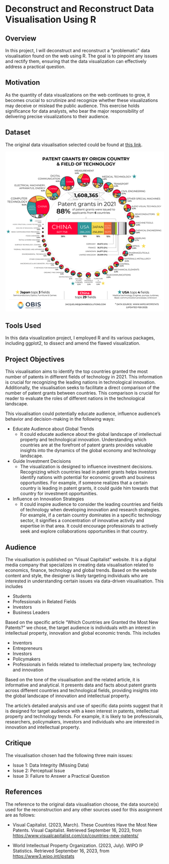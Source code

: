 # Deconstruct and Reconstruct Data Visualisation Using R

## Overview
In this project, I will deconstruct and reconstruct a "problematic" data visualisation found on the web using R.  The goal is to pinpoint any issues and rectify them, ensuring that the data visualization can effectively address a practical question.

## Motivation
As the quantity of data visualizations on the web continues to grow, it becomes crucial to scrutinize and recognize whether these visualizations may deceive or mislead the public audience. This exercise holds significance for data analysts, who bear the major responsibility of delivering precise visualizations to their audience.

## Dataset
The original data visualisation selected could be found at [this link](https://www.visualcapitalist.com/wp-content/uploads/2023/03/Patent-Grants-by-Country-of-Origin.html).

![Source: Visual Capitalist (2023).](/img/visual_capitalist.png)

## Tools Used
In this data visualization project, I employed R and its various packages, including ggplot2, to dissect and amend the flawed visualization.

## Project Objectives
This visualisation aims to identify the top countries granted the most number of patents in different fields of technology in 2021. This information is crucial for recognizing the leading nations in technological innovation. Additionally, the visualisation seeks to facilitate a direct comparison of the number of patent grants between countries. This comparison is crucial for reader to evaluate the roles of different nations in the technological landscape.

This visualisation could potentially educate audience, influence audience’s behavior and decision-making in the following ways:

- Educate Audience about Global Trends
  - It could educate audience about the global landscape of intellectual property and technological innovation. Understanding which countries are at the forefront of patent grants provides valuable insights into the dynamics of the global economy and technology landscape.
- Guide Investment Decisions
  - The visualization is designed to influence investment decisions. Recognizing which countries lead in patent grants helps investors identify nations with potential for economic growth and business opportunities. For example, if someone realizes that a certain country is leading in patent grants, it could guide him towards that country for investment opportunities.
- Influence on Innovation Strategies
  - It could inspire audience to consider the leading countries and fields of technology when developing innovation and research strategies. For example, if a certain country dominates in a specific technology sector, it signifies a concentration of innovative activity and expertise in that area. It could encourage professionals to actively seek and explore collaborations opportunities in that country.
 
## Audience

The visualisation is published on “Visual Capitalist” website. It is a digital media company that specializes in creating data visualisation related to economics, finance, technology and global trends. Based on the website content and style, the designer is likely targeting individuals who are interested in understanding certain issues via data-driven visualisation. This includes

- Students
- Professionals in Related Fields
- Investors
- Business Leaders

Based on the specific article “Which Countries are Granted the Most New Patents?” we chose, the target audience is individuals with an interest in intellectual property, innovation and global economic trends. This includes

- Inventors
- Entrepreneurs
- Investors
- Policymakers
- Professionals in fields related to intellectual property law, technology and innovation

Based on the tone of the visualisation and the related article, it is informative and analytical. It presents data and facts about patent grants across different countries and technological fields, providing insights into the global landscape of innovation and intellectual property.

The article’s detailed analysis and use of specific data points suggest that it is designed for target audience with a keen interest in patents, intellectual property and technology trends. For example, it is likely to be professionals, researchers, policymakers, investors and individuals who are interested in innovation and intellectual property.

## Critique
The visualisation chosen had the following three main issues:
- Issue 1: Data Integrity (Missing Data)
- Issue 2: Perceptual Issue
- Issue 3: Failure to Answer a Practical Question


## References
The reference to the original data visualisation choose, the data source(s) used for the reconstruction and any other sources used for this assignment are as follows:

- Visual Capitalist. (2023, March). These Countries Have the Most New Patents. Visual Capitalist. Retrieved September 16, 2023, from https://www.visualcapitalist.com/cp/countries-new-patents/

- World Intellectual Property Organization. (2023, July). WIPO IP Statistics. Retrieved September 16, 2023, from https://www3.wipo.int/ipstats
